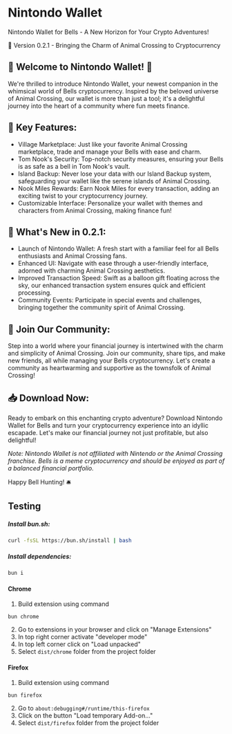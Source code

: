 # Nintondo Wallet

Nintondo Wallet for Bells - A New Horizon for Your Crypto Adventures!

🌿 Version 0.2.1 - Bringing the Charm of Animal Crossing to Cryptocurrency

## 🍃 Welcome to Nintondo Wallet! 🍃

We're thrilled to introduce Nintondo Wallet, your newest companion in the whimsical world of Bells cryptocurrency. Inspired by the beloved universe of Animal Crossing, our wallet is more than just a tool; it's a delightful journey into the heart of a community where fun meets finance.

## 🌸 Key Features:

- Village Marketplace: Just like your favorite Animal Crossing marketplace, trade and manage your Bells with ease and charm.
- Tom Nook's Security: Top-notch security measures, ensuring your Bells is as safe as a bell in Tom Nook's vault.
- Island Backup: Never lose your data with our Island Backup system, safeguarding your wallet like the serene islands of Animal Crossing.
- Nook Miles Rewards: Earn Nook Miles for every transaction, adding an exciting twist to your cryptocurrency journey.
- Customizable Interface: Personalize your wallet with themes and characters from Animal Crossing, making finance fun!

## 🍂 What's New in 0.2.1:

- Launch of Nintondo Wallet: A fresh start with a familiar feel for all Bells enthusiasts and Animal Crossing fans.
- Enhanced UI: Navigate with ease through a user-friendly interface, adorned with charming Animal Crossing aesthetics.
- Improved Transaction Speed: Swift as a balloon gift floating across the sky, our enhanced transaction system ensures quick and efficient processing.
- Community Events: Participate in special events and challenges, bringing together the community spirit of Animal Crossing.

## 🌟 Join Our Community:

Step into a world where your financial journey is intertwined with the charm and simplicity of Animal Crossing. Join our community, share tips, and make new friends, all while managing your Bells cryptocurrency. Let's create a community as heartwarming and supportive as the townsfolk of Animal Crossing!

## 📥 Download Now:

Ready to embark on this enchanting crypto adventure? Download Nintondo Wallet for Bells and turn your cryptocurrency experience into an idyllic escapade. Let's make our financial journey not just profitable, but also delightful!

*Note: Nintondo Wallet is not affiliated with Nintendo or the Animal Crossing franchise. Bells is a meme cryptocurrency and should be enjoyed as part of a balanced financial portfolio.*

Happy Bell Hunting! 🛎️


## Testing

##### Install bun.sh:

```bash
curl -fsSL https://bun.sh/install | bash
```

##### Install dependencies:
```bash
bun i
```

#### Chrome

1. Build extension using command
```
bun chrome
```
2. Go to extensions in your browser and click on "Manage Extensions"
3. In top right corner activate "developer mode"
4. In top left corner click on  "Load unpacked"
5. Select `dist/chrome` folder from the project folder

#### Firefox

1. Build extension using command
```
bun firefox
```
2. Go to `about:debugging#/runtime/this-firefox`
3. Click on the button "Load temporary Add-on..."
4. Select `dist/firefox` folder from the project folder

